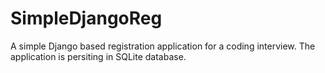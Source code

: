 # SimpleDjangoReg
A simple Django based registration application for a coding interview. The application is persiting in SQLite database.
